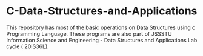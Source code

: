 # C-Data-Structures-and-Applications
This repository has most of the basic operations on Data Structures using c Programming Language. These programs are also part of JSSSTU Information Science and Engineering - Data Structures and Applications Lab cycle ( 20IS36L).
